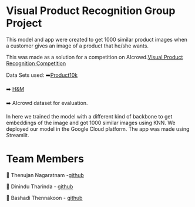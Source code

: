 # Visual Product Recognition Group Project
This model and app were created to get 1000 similar product images when a customer gives an image of a product that he/she wants.

This was made as a solution for a competition on AIcrowd.[Visual Product Recognition Competition](https://www.aicrowd.com/challenges/visual-product-recognition-challenge-2023) 

Data Sets used:
➡️[Product10k](https://products-10k.github.io/)

➡️ [H&M](https://www.kaggle.com/competitions/h-and-m-personalized-fashion-recommendations)

➡️ AIcrowd dataset for evaluation.

In here we trained the model with a different kind of backbone to get embeddings of the image and got 1000 similar images using KNN.
We deployed our model in the Google Cloud platform.
The app was made using Streamlit.

# Team Members
🤖 Thenujan Nagaratnam -[github](https://github.com/Thenujan-Nagaratnam) 

🤖 Dinindu Tharinda - [github](https://github.com/Dinindu-20)

🤖 Bashadi Thennakoon - [github](https://github.com/basadhi)
